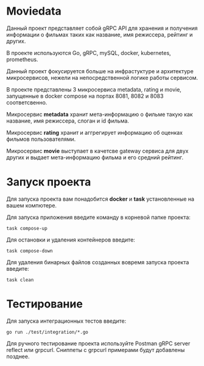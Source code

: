 # Moviedata
Данный проект представляет собой gRPC API для хранения и получения информации о фильмах таких как название, имя режиссера, рейтинг и других.

В проекте используются Go, gRPC, mySQL, docker, kubernetes, prometheus. 

Данный проект фокусируется больше на инфрастуктуре и архитектуре микросервисов, нежели на непосредственной логике работы сервисом.

В проекте представлены 3 микросервиса metadata, rating и movie, запущенные в docker compose на портах 8081, 8082 и 8083 соответсвенно.

Микросервис **metadata** хранит мета-информацию о фильме такую как название, имя режиссера, слоган и id фильма.

Микросервис **rating** хранит и аггрегирует информацию об оценках фильмов пользователями.

Микросервис **movie** выступает в качетсве gateway сервиса для двух других и выдает мета-информацию фильма и его средний рейтинг.

# Запуск проекта
Для запуска проекта вам понадобится **docker** и **task** установленные на вашем компютере.

Для запуска приложения введите команду в корневой папке проекта:

`task compose-up`

Для остановки и удаления контейнеров введите:

`task compose-down`

Для удаления бинарных файлов созданных вовремя запуска проекта введите:

`task clean`

# Тестирование

Для запуска интеграционных тестов введите:

`go run ./test/integration/*.go`

Для ручного тестирование проекта используйте Postman gRPC server reflect или grpcurl. Сниппеты с grpcurl примерами будут добавлены позднее.
